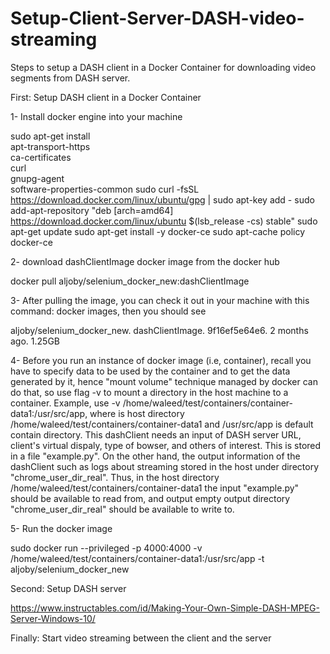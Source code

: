 # Setup-Client-Server-DASH-video-streaming

Steps to setup a DASH client in a Docker Container for downloading video segments from DASH server. 

First: Setup DASH client in a Docker Container

1- Install docker engine into your machine

sudo apt-get install \
    apt-transport-https \
    ca-certificates \
    curl \
    gnupg-agent \
    software-properties-common
sudo curl -fsSL https://download.docker.com/linux/ubuntu/gpg | sudo apt-key add -
sudo add-apt-repository "deb [arch=amd64] https://download.docker.com/linux/ubuntu $(lsb_release -cs) stable"
sudo apt-get update
sudo apt-get install -y docker-ce
sudo apt-cache policy docker-ce


2- download dashClientImage docker image from the docker hub

docker pull aljoby/selenium_docker_new:dashClientImage

3- After pulling the image, you can check it out in your machine with this command: docker images, then you should see

aljoby/selenium_docker_new.   dashClientImage.  9f16ef5e64e6.  2 months ago.  1.25GB


4- Before you run an instance of docker image (i.e, container), recall you have to specify data to be used by the container and to get the data generated by it, hence "mount volume" technique managed by docker can do that, so use flag -v to mount a directory in the host machine to a container. Example, use -v /home/waleed/test/containers/container-data1:/usr/src/app, where is host directory /home/waleed/test/containers/container-data1 and /usr/src/app is default contain directory. This dashClient needs an input of DASH server URL, client's virtual dispaly, type of bowser, and others of interest. This is stored in a file "example.py". On the other hand, the output information of the dashClient such as logs about streaming stored in the host under directory "chrome_user_dir_real". Thus, in the host directory /home/waleed/test/containers/container-data1 the input "example.py" should be available to read from, and output empty output directory "chrome_user_dir_real" should be available to write to.
 
5- Run the docker image 

sudo docker run --privileged -p 4000:4000 -v /home/waleed/test/containers/container-data1:/usr/src/app -t aljoby/selenium_docker_new



Second: Setup DASH server

https://www.instructables.com/id/Making-Your-Own-Simple-DASH-MPEG-Server-Windows-10/


Finally: Start video streaming between the client and the server
